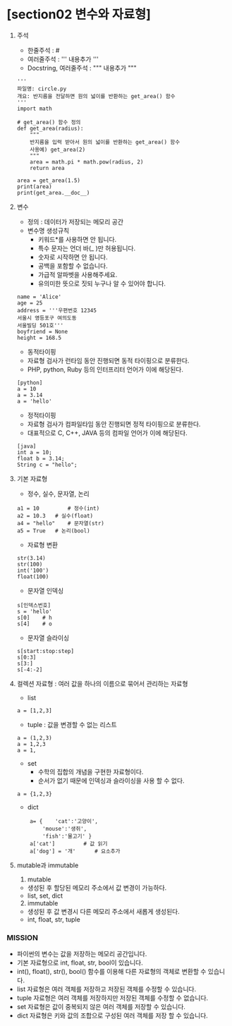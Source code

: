 # [section02 변수와 자료형]


01. 주석
	- 한줄주석 : #
	- 여러줄주석 : ''' 내용추가 '''
	- Docstring, 여러줄주석 : """ 내용추가 """
	
	```
	'''
	파일명: circle.py
	개요: 반지름을 전달하면 원의 넓이를 반환하는 get_area() 함수
	'''
	import math

	# get_area() 함수 정의
	def get_area(radius):
	    """
	    반지름을 입력 받아서 원의 넓이를 반환하는 get_area() 함수
	    사용예) get_area(2)
	    """
	    area = math.pi * math.pow(radius, 2)
	    return area

	area = get_area(1.5)
	print(area)
	print(get_area.__doc__)
	```

02. 변수
	- 정의 : 데이터가 저장되는 메모리 공간
	- 변수명 생성규칙
		- 키워드*를 사용하면 안 됩니다.
		- 특수 문자는 언더 바(_ )만 허용됩니다.
		- 숫자로 시작하면 안 됩니다.
		- 공백을 포함할 수 없습니다.
		- 가급적 알파벳을 사용해주세요.
		- 유의미한 뜻으로 짓되 누구나 알 수 있어야 합니다.
  
	```
	name = 'Alice'      
	age = 25
	address = '''우편번호 12345
	서울시 영등포구 여의도동
	서울빌딩 501호'''
	boyfriend = None
	height = 168.5
	```
 
	- 동적타이핑
 	- 자료형 검사가 런타임 동안 진행되면 동적 타이핑으로 분류한다.
	- PHP, python, Ruby 등의 인터프리터 언어가 이에 해당된다.
	```
	[python]
	a = 10 
	a = 3.14 
	a = 'hello' 
	```
	- 정적타이핑
 	- 자료형 검사가 컴파일타임 동안 진행되면 정적 타이핑으로 분류한다.
	- 대표적으로 C, C++, JAVA 등의 컴파일 언어가 이에 해당된다.
	```
	[java]
	int a = 10;
	float b = 3.14;
	String c = "hello";
	```
03. 기본 자료형
	- 정수, 실수, 문자열, 논리
	```
	a1 = 10     	# 정수(int)  
	a2 = 10.3	# 실수(float)
	a4 = "hello"	# 문자열(str)
	a5 = True	# 논리(bool)
	```

	- 자료형 변환
	```
	str(3.14)
	str(100)	
	int('100')	
	float(100)	
	```
	- 문자열 인덱싱
	```
	s[인덱스번호]
	s = 'hello'
	s[0] 	# h
	s[4]	# o
	```
	- 문자열 슬라이싱
	```
	s[start:stop:step] 
	s[0:3] 
	s[3:] 
	s[-4:-2]
	```

04. 컬렉션 자료형 : 여러 값을 하나의 이름으로 묶어서 관리하는 자료형
	- list
	```
	a = [1,2,3] 
	```
	- tuple : 값을 변경할 수 없는 리스트
	```
	a = (1,2,3)
	a = 1,2,3
	a = 1,
	```
	- set
		- 수학의 집합의 개념을 구현한 자료형이다.
		- 순서가 없기 때문에 인덱싱과 슬라이싱을 사용 할 수 없다.
	```
	a = {1,2,3}
	```		
	- dict
	```
		a= {	'cat':'고양이',
			'mouse':'생쥐',
			'fish':'물고기' }
		a['cat']		 # 값 읽기
		a['dog'] = '개'		# 요소추가
	```
05. mutable과 immutable
	1. mutable
	- 생성된 후 할당된 메모리 주소에서 값 변경이 가능하다.
	- list, set, dict
	2. immutable
	- 생성된 후 값 변경시 다른 메모리 주소에서 새롭게 생성된다.
	- int, float, str, tuple

### MISSION ###
- 파이썬의 변수는 값을 저장하는 메모리 공간입니다.
- 기본 자료형으로 int, float, str, bool이 있습니다.
- int(), float(), str(), bool() 함수를 이용해 다른 자료형의 객체로 변환할 수 있습니다.
- list 자료형은 여러 객체를 저장하고 저장된 객체를 수정할 수 있습니다.
- tuple 자료형은 여러 객체를 저장하지만 저장된 객체를 수정할 수 없습니다.
- set 자료형은 값이 중복되지 않은 여러 객체를 저장할 수 있습니다.
- dict 자료형은 키와 값의 조합으로 구성된 여러 객체를 저장 할 수 있습니다.
